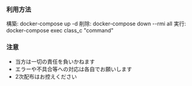 ### 利用方法
構築: docker-compose up -d
削除: docker-compose down --rmi all
実行: docker-compose exec class_c "command"

### 注意
- 当方は一切の責任を負いかねます
- エラーや不具合等への対応は各自でお願いします
- 2次配布はお控えください
